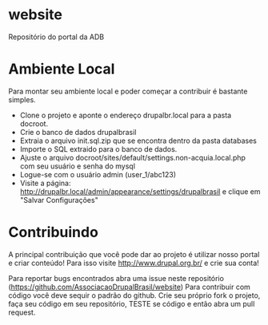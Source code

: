 website
=======

Repositório do portal da ADB

# Ambiente Local
Para montar seu ambiente local e poder começar a contribuir é bastante simples.
* Clone o projeto e aponte o endereço drupalbr.local para a pasta docroot.
* Crie o banco de dados drupalbrasil
* Extraia o arquivo init.sql.zip que se encontra dentro da pasta databases
* Importe o SQL extraido para o banco de dados.
* Ajuste o arquivo docroot/sites/default/settings.non-acquia.local.php com seu usuário e senha do mysql
* Logue-se com o usuário admin (user_1/abc123)
* Visite a página: http://drupalbr.local/admin/appearance/settings/drupalbrasil e clique em "Salvar Configurações"

# Contribuindo
A principal contribuição que você pode dar ao projeto é utilizar nosso portal e criar conteúdo!
Para isso visite http://www.drupal.org.br/ e crie sua conta!

Para reportar bugs encontrados abra uma issue neste repositório (https://github.com/AssociacaoDrupalBrasil/website)
Para contribuir com código você deve sequir o padrão do github. Crie seu próprio fork o projeto, faça seu código em seu repositório, TESTE se código e então abra um pull request.
